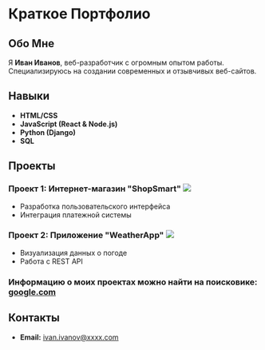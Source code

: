 # Краткое Портфолио

## Обо Мне
Я **Иван Иванов**, веб-разработчик с огромным опытом работы. Специализируюсь на создании современных и отзывчивых веб-сайтов.

## Навыки
- **HTML/CSS**
- **JavaScript (React & Node.js)**
- **Python (Django)**
- **SQL**

## Проекты
### Проект 1: Интернет-магазин "ShopSmart" ![](https://argosgroup.ru/gallery_gen/2bbf8d28a51d03a01bd4f941de00adc7.png)
- Разработка пользовательского интерфейса
- Интеграция платежной системы

### Проект 2: Приложение "WeatherApp" ![](https://xchip.ru/wp-content/uploads/2021/04/blobid1619036685935.jpg)
- Визуализация данных о погоде
- Работа с REST API

### Информацию о моих проектах можно найти на поисковике: [google.com](https://www.google.com/)

## Контакты
- **Email:** ivan.ivanov@xxxx.com
